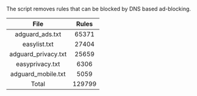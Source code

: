 The script removes rules that can be blocked by DNS based ad-blocking.


| File | Rules |
|:----:|:-----:|
| adguard_ads.txt | 65371 |
| easylist.txt | 27404 |
| adguard_privacy.txt | 25659 |
| easyprivacy.txt | 6306 |
| adguard_mobile.txt | 5059 |
| Total | 129799 |